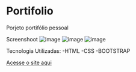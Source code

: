# Portifolio
Porjeto portifólio pessoal

Screenshoot
![image](https://user-images.githubusercontent.com/90051803/188290817-cd877731-36d3-4acf-8ef1-96995510d0ce.png)
![image](https://user-images.githubusercontent.com/90051803/188290828-e8274870-45e0-4c56-9c95-43c077340ee1.png)
![image](https://user-images.githubusercontent.com/90051803/188290839-3885aec8-d95a-443e-b896-3eab812094bb.png)

Tecnologia Utilizadas:
-HTML
-CSS
-BOOTSTRAP

[Acesse o site aqui](https://jordemar-d-bousquet.github.io/Portifolio/)

